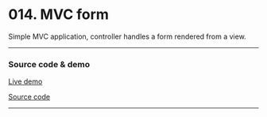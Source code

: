 # 014. MVC form

Simple MVC application, controller handles a form rendered from a view.
***


### Source code & demo

[Live demo](http://demo.dojotutorial.org/014-mvc-form/)

[Source code](https://github.com/cepa/dojo-tutorial/tree/master/014-mvc-form)

***
